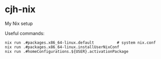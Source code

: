 # cjh-nix
My Nix setup

Useful commands:
``` 
nix run .#packages.x86_64-linux.default          # system nix.conf
nix run .#packages.x86_64-linux.installUserNixConf
nix run .#homeConfigurations.${USER}.activationPackage
```